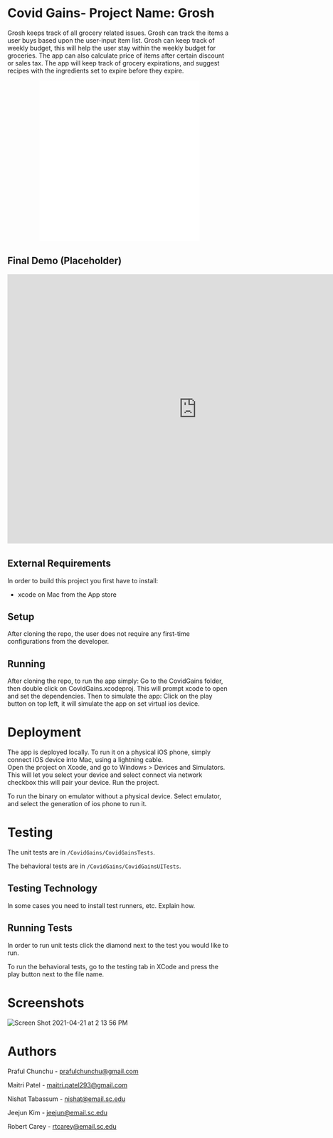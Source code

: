 <style>
  body {
    background-color: ;
  }
</style>
  
# Covid Gains- Project Name: Grosh

Grosh keeps track of all grocery related issues.  Grosh can track
the items a user buys based upon the user-input item list.  Grosh 
can keep track of weekly budget, this will help the user stay within the 
weekly budget for groceries.  The app can also calculate price of items 
after certain discount or sales tax.  The app will keep track of grocery
expirations, and suggest recipes with the ingredients set to expire before 
they expire.

<p align = "center">
<img src="load-UP-BOI-unscreen.gif" alt="Grosh logo">
</p>

## Final Demo (Placeholder)

<iframe width="850" height="605" src="https://www.youtube.com/embed/dQw4w9WgXcQ" title="YouTube video player" frameborder="0" allow="accelerometer; autoplay; clipboard-write; encrypted-media; gyroscope; picture-in-picture" allowfullscreen></iframe>


## External Requirements

In order to build this project you first have to install:
* xcode on Mac from the App store


## Setup

After cloning the repo, the user does not require any first-time
configurations from the developer.

## Running

After cloning the repo, to run the app simply:
Go to the CovidGains folder, then double click on CovidGains.xcodeproj.
This will prompt xcode to open and set the dependencies.  Then to simulate the app:
Click on the play button on top left, it will simulate the app on set virtual ios device.


# Deployment


The app is deployed locally.  To run it on a physical iOS phone, simply
connect iOS device into Mac, using a lightning cable.  
Open the project on Xcode, and go to Windows > Devices and Simulators.
This will let you select your device and select connect via network checkbox
this will pair your device.
Run the project.

To run the binary on emulator without a physical device.  Select emulator, and 
select the generation of ios phone to run it.


# Testing




The unit tests are in `/CovidGains/CovidGainsTests`.

The behavioral tests are in `/CovidGains/CovidGainsUITests`.


## Testing Technology

In some cases you need to install test runners, etc. Explain how.

## Running Tests

In order to run unit tests click the diamond next to the test you would like to run.

To run the behavioral tests, go to the testing tab in XCode and press the play button next to the file name.




# Screenshots
<img width="695" alt="Screen Shot 2021-04-21 at 2 13 56 PM" src="https://user-images.githubusercontent.com/45469022/115601486-de713300-a2ab-11eb-80da-dc268093366c.png">


# Authors

Praful Chunchu - prafulchunchu@gmail.com

Maitri Patel - maitri.patel293@gmail.com

Nishat Tabassum - nishat@email.sc.edu

Jeejun Kim - jeejun@email.sc.edu

Robert Carey - rtcarey@email.sc.edu
